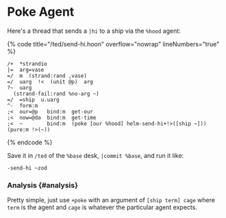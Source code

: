 # Poke Agent

Here's a thread that sends a `|hi` to a ship via the `%hood` agent:

{% code title="/ted/send-hi.hoon" overflow="nowrap" lineNumbers="true" %}
```hoon
/+  *strandio
|=  arg=vase
=/  m  (strand:rand ,vase)
=/  uarg  !<  (unit @p)  arg
?~  uarg
  (strand-fail:rand %no-arg ~)
=/  =ship  u.uarg
^-  form:m
;<  our=@p   bind:m  get-our
;<  now=@da  bind:m  get-time
;<  ~        bind:m  (poke [our %hood] helm-send-hi+!>([ship ~]))
(pure:m !>(~))
```
{% endcode %}

Save it in `/ted` of the `%base` desk, `|commit %base`, and run it like:

```
-send-hi ~zod
```

### Analysis {#analysis}

Pretty simple, just use `+poke` with an argument of `[ship term] cage` where `term` is the agent and `cage` is whatever the particular agent expects.
